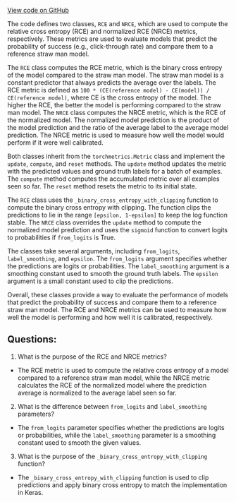 [View code on GitHub](https://github.com/twitter/the-algorithm-ml/metrics/rce.py)

The code defines two classes, `RCE` and `NRCE`, which are used to compute the relative cross entropy (RCE) and normalized RCE (NRCE) metrics, respectively. These metrics are used to evaluate models that predict the probability of success (e.g., click-through rate) and compare them to a reference straw man model. 

The `RCE` class computes the RCE metric, which is the binary cross entropy of the model compared to the straw man model. The straw man model is a constant predictor that always predicts the average over the labels. The RCE metric is defined as `100 * (CE(reference model) - CE(model)) / CE(reference model)`, where CE is the cross entropy of the model. The higher the RCE, the better the model is performing compared to the straw man model. The `NRCE` class computes the NRCE metric, which is the RCE of the normalized model. The normalized model prediction is the product of the model prediction and the ratio of the average label to the average model prediction. The NRCE metric is used to measure how well the model would perform if it were well calibrated. 

Both classes inherit from the `torchmetrics.Metric` class and implement the `update`, `compute`, and `reset` methods. The `update` method updates the metric with the predicted values and ground truth labels for a batch of examples. The `compute` method computes the accumulated metric over all examples seen so far. The `reset` method resets the metric to its initial state. 

The `RCE` class uses the `_binary_cross_entropy_with_clipping` function to compute the binary cross entropy with clipping. The function clips the predictions to lie in the range `[epsilon, 1-epsilon]` to keep the log function stable. The `NRCE` class overrides the `update` method to compute the normalized model prediction and uses the `sigmoid` function to convert logits to probabilities if `from_logits` is True. 

The classes take several arguments, including `from_logits`, `label_smoothing`, and `epsilon`. The `from_logits` argument specifies whether the predictions are logits or probabilities. The `label_smoothing` argument is a smoothing constant used to smooth the ground truth labels. The `epsilon` argument is a small constant used to clip the predictions. 

Overall, these classes provide a way to evaluate the performance of models that predict the probability of success and compare them to a reference straw man model. The RCE and NRCE metrics can be used to measure how well the model is performing and how well it is calibrated, respectively.
## Questions: 
 1. What is the purpose of the RCE and NRCE metrics?
- The RCE metric is used to compute the relative cross entropy of a model compared to a reference straw man model, while the NRCE metric calculates the RCE of the normalized model where the prediction average is normalized to the average label seen so far.
2. What is the difference between `from_logits` and `label_smoothing` parameters?
- The `from_logits` parameter specifies whether the predictions are logits or probabilities, while the `label_smoothing` parameter is a smoothing constant used to smooth the given values.
3. What is the purpose of the `_binary_cross_entropy_with_clipping` function?
- The `_binary_cross_entropy_with_clipping` function is used to clip predictions and apply binary cross entropy to match the implementation in Keras.